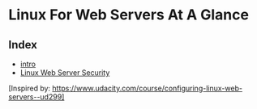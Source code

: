 # Linux For Web Servers At A Glance

## Index
- [intro](intro.md)
- [Linux Web Server Security](linux-web-server-security.md)

[Inspired by: https://www.udacity.com/course/configuring-linux-web-servers--ud299]
